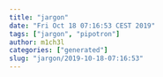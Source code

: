 ```yaml
---
title: "jargon"
date: "Fri Oct 18 07:16:53 CEST 2019"
tags: ["jargon", "pipotron"]
author: m1ch3l
categories: ["generated"]
slug: "jargon/2019-10-18-07:16:53"
---
```



